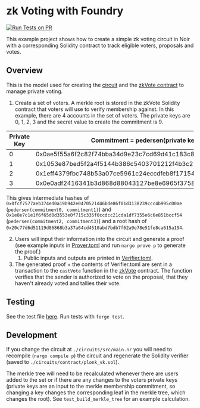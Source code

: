 # zk Voting with Foundry

[![Run Tests on PR](https://github.com/noir-lang/noir-starter/actions/workflows/foundry-voting.yml/badge.svg)](https://github.com/noir-lang/noir-starter/actions/workflows/foundry-voting.yml)

This example project shows how to create a simple zk voting circuit in Noir with a corresponding Solidity contract to track eligible voters, proposals and votes.

## Overview

This is the model used for creating the [circuit](circuits/src/main.nr) and the [zkVote contract](src/zkVote.sol) to manage private voting.

1. Create a set of voters. A merkle root is stored in the zkVote Solidity contract that voters will use to verify membership against. In this example, there are 4 accounts in the set of voters. The private keys are 0, 1, 2, 3 and the secret value to create the commitment is 9.

| Private Key | Commitment = pedersen(private key, secret) |
|---|---|
| 0 | 0x0ae5f55a6f2c82f74bba34d9e23c7cd69d41c183c8ddbd9a440ee3de5bf1c649 |
| 1 | 0x1053e87bed5f2a4f5144b386c5403701212f4b3c21cb14683b6ebdfed16c854d |
| 2 | 0x1eff4379fbc748b53a07ce5961c24eccdfeb8f17154490d2e41c6096a9519329 |
| 3 | 0x0e0adf2416341b3d868d88043127be8e6965f3758ce6a80d11a494fe21b0cdff |

This gives intermediate hashes of `0x0fcf7577aeb374ed0a19b942e0470521d46bde86f01d3138239ccc4b995c00ae` (`pedersen(commitment0, commitment1)`) and `0x1e8e7c1e1f6f65d0d3553e0f715c335f0ccdcc21cda1df7355e6c6e851bccf54` (`pedersen(commitment2, commitment3)`) and a root hash of `0x20c77d6d51119d86868b3a37a64cd4510abd7bdb7f62a9e78e51fe8ca615a194`.

2. Users will input their information into the circuit and generate a proof (see example inputs in [Prover.toml](./circuits/Prover.toml) and run `nargo prove p` to generate the proof.)
   1. Public inputs and outputs are printed in [Verifier.toml](./circuits/Verifier.toml).
3. The generated proof + the contents of Verifier.toml are sent in a transaction to the `castVote` function in the [zkVote](./src/zkVote.sol) contract. The function verifies that the sender is authorized to vote on the proposal, that they haven't already voted and tallies their vote.

## Testing

See the test file [here](./test/zkVote.t.sol). Run tests with `forge test`.

## Development

If you change the circuit at `./circuits/src/main.nr` you will need to recompile (`nargo compile p`) the circuit and regenerate the Solidity verifier (saved to `./circuits/contract/plonk_vk.sol`).

The merkle tree will need to be recalculated whenever there are users added to the set or if there are any changes to the voters private keys (private keys are an input to the merkle membership commitment, so changing a key changes the corresponding leaf in the merkle tree, which changes the root). See `test_build_merkle_tree` for an example calculation.
